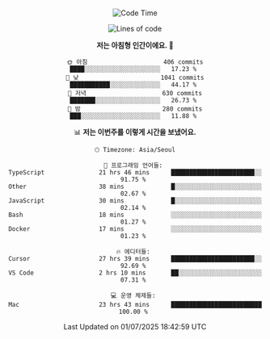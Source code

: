 <div align="center">

<br />

 <!--START_SECTION:waka-->
![Code Time](http://img.shields.io/badge/Code%20Time-4%2C788%20hrs%2035%20mins-blue)

![Lines of code](https://img.shields.io/badge/%EC%A0%80%EB%8A%94%20%EC%97%AC%ED%83%9C%EA%B9%8C%EC%A7%80%20-2.0%20million%20%EC%A4%84%EC%9D%98%20%EC%BD%94%EB%93%9C%EB%A5%BC%20%EC%9E%91%EC%84%B1%ED%96%88%EC%96%B4%EC%9A%94.-blue)

**저는 아침형 인간이에요. 🐤** 

```text
🌞 아침                     406 commits         ████░░░░░░░░░░░░░░░░░░░░░   17.23 % 
🌆 낮　                     1041 commits        ███████████░░░░░░░░░░░░░░   44.17 % 
🌃 저녁                     630 commits         ███████░░░░░░░░░░░░░░░░░░   26.73 % 
🌙 밤　                     280 commits         ███░░░░░░░░░░░░░░░░░░░░░░   11.88 % 
```


📊 **저는 이번주를 이렇게 시간을 보냈어요.** 

```text
🕑︎ Timezone: Asia/Seoul

💬 프로그래밍 언어들: 
TypeScript               21 hrs 46 mins      ███████████████████████░░   91.75 % 
Other                    38 mins             █░░░░░░░░░░░░░░░░░░░░░░░░   02.67 % 
JavaScript               30 mins             █░░░░░░░░░░░░░░░░░░░░░░░░   02.14 % 
Bash                     18 mins             ░░░░░░░░░░░░░░░░░░░░░░░░░   01.27 % 
Docker                   17 mins             ░░░░░░░░░░░░░░░░░░░░░░░░░   01.23 % 

🔥 에디터들: 
Cursor                   27 hrs 39 mins      ███████████████████████░░   92.69 % 
VS Code                  2 hrs 10 mins       ██░░░░░░░░░░░░░░░░░░░░░░░   07.31 % 

💻 운영 체제들: 
Mac                      23 hrs 43 mins      █████████████████████████   100.00 % 
```


 Last Updated on 01/07/2025 18:42:59 UTC
<!--END_SECTION:waka-->

</div>
